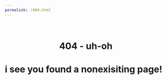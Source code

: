 ```yaml
---
permalink: /404.html
---
```


<h1 align="center">
  <br>
  404 - uh-oh
  <br>
<h1>

  
  
  
i see you found a nonexisiting page!
